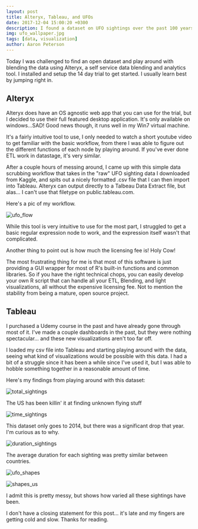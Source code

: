 ```yaml
---
layout: post
title: Alteryx, Tableau, and UFOs
date: 2017-12-04 15:00:20 +0300
description: I found a dataset on UFO sightings over the past 100 years, scrubbed the data, and did some introductory analysis on the data.
img: ufo_wallpaper.jpg
tags: [data, visualization]
author: Aaron Peterson
---
```

Today I was challenged to find an open dataset and play around with blending the data using Alteryx, a self service data blending and analytics tool. I installed and setup the 14 day trial to get started. I usually learn best by jumping right in.

## Alteryx
Alteryx does have an OS agnostic web app that you can use for the trial, but I decided to use their full featured desktop application. It's only available on windows...SAD! Good news though, it runs well in my Win7 virtual machine.

It's a fairly intuitive tool to use, I only needed to watch a short youtube video to get familiar with the basic workflow, from there I was able to figure out the different functions of each node by playing around. If you've ever done ETL work in datastage, it's very similar.

After a couple hours of messing around, I came up with this simple data scrubbing workflow that takes in the "raw" UFO sighting data I downloaded from Kaggle, and spits out a nicely formatted .csv file that I can then import into Tableau. Alteryx can output directly to a Talbeau Data Extract file, but alas... I can't use that filetype on public.tableau.com.

Here's a pic of my workflow.

![ufo_flow]({{site.baseurl}}/assets/img/ufo_flow.png)


While this tool is very intuitive to use for the most part, I struggled to get a basic regular expression node to work, and the expression itself wasn't that complicated.

Another thing to point out is how much the licensing fee is! Holy Cow!

The most frustrating thing for me is that most of this software is just providing a GUI wrapper for most of R's built-in functions and common libraries. So if you have the right technical chops, you can easily develop your own R script that can handle all your ETL, Blending, and light visualizations, all without the expensive licensing fee. Not to mention the stability from being a mature, open source project.

## Tableau
I purchased a Udemy course in the past and have already gone through most of it. I've made a couple dashboards in the past, but they were nothing spectacular... and these new visualizations aren't too far off.

I loaded my csv file into Tableau and starting playing around with the data, seeing what kind of visualizations would be possible with this data. I had a bit of a struggle since it has been a while since I've used it, but I was able to hobble something together in a reasonable amount of time.

Here's my findings from playing around with this dataset:

![total_sightings]({{site.baseurl}}/assets/img/total_sightings.png)


The US has been killin' it at finding unknown flying stuff

![time_sightings]({{site.baseurl}}/assets/img/time_sightings.png)


This dataset only goes to 2014, but there was a significant drop that year. I'm curious as to why.


![duration_sightings]({{site.baseurl}}/assets/img/duration_sightings.png)


The average duration for each sighting was pretty similar between countries.


![ufo_shapes]({{site.baseurl}}/assets/img/ufo_shapes.png)



![shapes_us]({{site.baseurl}}/assets/img/shapes_us.png)


I admit this is pretty messy, but shows how varied all these sightings have been.

I don't have a closing statement for this post... it's late and my fingers are getting cold and slow. Thanks for reading.
